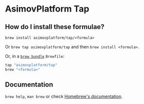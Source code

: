 # AsimovPlatform Tap

## How do I install these formulae?

`brew install asimovplatform/tap/<formula>`

Or `brew tap asimovplatform/tap` and then `brew install <formula>`.

Or, in a [`brew bundle`](https://github.com/Homebrew/homebrew-bundle) `Brewfile`:

```ruby
tap "asimovplatform/tap"
brew "<formula>"
```

## Documentation

`brew help`, `man brew` or check [Homebrew's documentation](https://docs.brew.sh).
